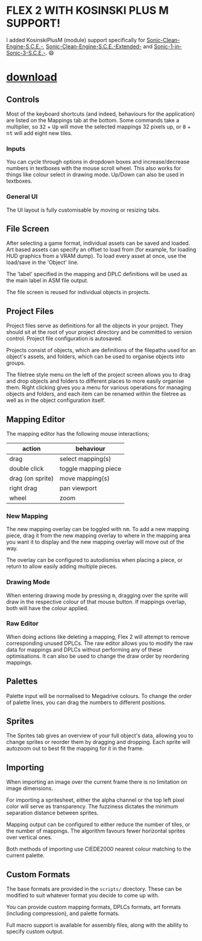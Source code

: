 # FLEX 2 WITH KOSINSKI PLUS M SUPPORT!

I added KosinskiPlusМ (module) support specifically for [Sonic-Clean-Engine-S.C.E.-](https://github.com/TheBlad768/Sonic-Clean-Engine-S.C.E.-), [Sonic-Clean-Engine-S.C.E.-Extended-](https://github.com/TheBlad768/Sonic-Clean-Engine-S.C.E.-Extended-)  and [Sonic-1-in-Sonic-3-S.C.E.-](https://github.com/TheBlad768/Sonic-1-in-Sonic-3-S.C.E.-). 😄



# [download](https://github.com/Nichloya/Flex2/releases)

[//]: # (__docs__)

## Controls

Most of the keyboard shortcuts (and indeed, behaviours for the application) are listed on the Mappings tab at the bottom. Some commands take a multiplier, so <kbd>32</kbd> + <kbd>Up</kbd> will move the selected mappings 32 pixels up, or <kbd>8</kbd> + <kbd>nt</kbd> will add eight new tiles.

### Inputs

You can cycle through options in dropdown boxes and increase/decrease numbers in textboxes with the mouse scroll wheel. This also works for things like colour select in drawing mode. Up/Down can also be used in textboxes.

### General UI

The UI layout is fully customisable by moving or resizing tabs.

## File Screen

After selecting a game format, individual assets can be saved and loaded. Art based assets can specify an offset to load from (for example, for loading HUD graphics from a VRAM dump). To load every asset at once, use the load/save in the 'Object' line.

The 'label' specified in the mapping and DPLC definitions will be used as the main label in ASM file output.

The file screen is reused for individual objects in projects.

## Project Files

Project files serve as definitions for all the objects in your project. They should sit at the root of your project directory and be committed to version control. Project file configuration is autosaved.

Projects consist of objects, which are definitions of the filepaths used for an object's assets, and folders, which can be used to organise objects into groups.

The filetree style menu on the left of the project screen allows you to drag and drop objects and folders to different places to more easily organise them. Right clicking gives you a menu for various operations for managing objects and folders, and each item can be renamed within the filetree as well as in the object configuration itself.

## Mapping Editor

The mapping editor has the following mouse interactions;

| action | behaviour  |
|---|---|
| drag  | select mapping(s)  |
| double click | toggle mapping piece |
| drag (on sprite)  | move mapping(s)  |
| right drag | pan viewport |
| wheel | zoom |

### New Mapping

The new mapping overlay can be toggled with <kbd>nm</kbd>. To add a new mapping piece, drag it from the new mapping overlay to where in the mapping area you want it to display and the new mapping overlay will move out of the way.

The overlay can be configured to autodismiss when placing a piece, or return to allow easily adding multiple pieces.

### Drawing Mode

When entering drawing mode by pressing <kbd>m</kbd>, dragging over the sprite will draw in the respective colour of that mouse button. If mappings overlap, both will have the colour applied.

### Raw Editor

When doing actions like deleting a mapping, Flex 2 will attempt to remove corresponding unused DPLCs. The raw editor allows you to modify the raw data for mappings and DPLCs without performing any of these optimisations. It can also be used to change the draw order by reordering mappings.

## Palettes

Palette input will be normalised to Megadrive colours. To change the order of palette lines, you can drag the numbers to different positions.

## Sprites

The Sprites tab gives an overview of your full object's data, allowing you to change sprites or reorder them by dragging and dropping. Each sprite will autozoom out to best fit the mapping for it in the frame.

## Importing

When importing an image over the current frame there is no limitation on image dimensions.

For importing a spritesheet, either the alpha channel or the top left pixel color will serve as transparency. The fuzziness dictates the minimum separation distance between sprites.

Mapping output can be configured to either reduce the number of tiles, or the number of mappings. The algorithm favours fewer horizontal sprites over vertical ones.

Both methods of importing use CIEDE2000 nearest colour matching to the current palette.

## Custom Formats

The base formats are provided in the `scripts/` directory. These can be modified to suit whatever format you decide to come up with.

You can provide custom mapping formats, DPLCs formats, art formats (including compression), and palette formats.

Full macro support is available for assembly files, along with the ability to specify custom output.
